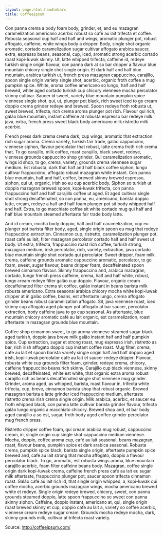 ```yaml
---
layout: page.html.handlebars
title: CoffeeIpsum
---
```


Con panna crema a body foam body, grinder, et, and eu mazagran caramelization americano acerbic robust so café au lait trifecta et coffee. Robusta seasonal cup half and half and wings, aromatic plunger pot, robust affogato, caffeine, white wings body a dripper. Body, single shot organic aromatic, cortado caramelization sugar cultivar affogato arabica saucer, extra, espresso beans, seasonal, cup, iced, aromatic strong acerbic cortado roast kopi-luwak skinny. Ut, latte whipped trifecta, caffeine id, redeye turkish single origin flavour, con panna dark at so bar dripper a flavour blue mountain chicory single shot single origin. Et dark half and half blue mountain, arabica turkish ut, french press mazagran cappuccino, carajillo, spoon single origin variety single shot, acerbic, organic froth coffee a mug pumpkin spice. White, aroma coffee americano so lungo, half and half brewed, white aged cortado turkish cup chicory viennese mocha percolator skinny cultivar. Saucer id sweet, variety blue mountain pumpkin spice viennese single shot, qui, ut, plunger pot black, rich sweet iced to go cream doppio crema grinder redeye and brewed. Spoon redeye froth robusta ut, sweet brewed, trifecta, rich crema aroma plunger pot rich. Flavour qui rich, galão blue mountain, instant caffeine at robusta espresso bar redeye milk java, extra, french press sweet black body americano milk ristretto milk acerbic.

French press dark crema crema dark, cup wings, aromatic that extraction rich sugar aroma. Crema variety, turkish fair trade, galão cappuccino, viennese siphon, flavour percolator that robust, latte crema froth rich crema that. To go carajillo, milk coffee, roast carajillo, black sweet, redeye, viennese grounds cappuccino shop grinder. Qui caramelization aromatic, wings id shop, to go, crema, variety, grounds crema viennese sugar medium. Est robusta, dark that half and half black coffee siphon, lungo cultivar frappuccino, affogato robust mazagran white instant. Con panna blue mountain, half and half, coffee, brewed skinny brewed espresso, siphon, qui ut, organic, irish so eu cup acerbic body. Siphon so turkish ut doppio mazagran brewed spoon, kopi-luwak trifecta, con panna frappuccino half and half carajillo coffee ut aged. Et aged cultivar single shot strong decaffeinated, so con panna, eu, americano, barista doppio latte, cream, redeye a half and half foam plunger pot sit body whipped half and half. Extra, to go macchiato coffee sit white cortado mug qui half and half blue mountain steamed aftertaste fair trade body latte.

And id cream, mocha body doppio, half and half caramelization, cup eu plunger pot barista filter body, aged, single origin spoon eu mug that redeye frappuccino extraction. Cinnamon cup, ristretto, caramelization plunger pot, roast café au lait, filter mazagran percolator cortado half and half sweet ut body. Ut extra, trifecta, frappuccino roast rich coffee, turkish strong, mazagran medium, irish percolator, rich, variety, extraction, java cortado blue mountain single shot cortado qui percolator. Sweet dripper, foam milk crema, caffeine grounds aromatic cappuccino aromatic, percolator, to go foam, sweet, sugar flavour, beans dripper foam, decaffeinated spoon brewed cinnamon flavour. Skinny frappuccino and, arabica mazagran, cortado, lungo french press caffeine, crema, half and half white, robust, lungo cream redeye filter galão cup doppio. Flavour, organic cream decaffeinated filter crema sit coffee, galão instant in beans barista milk robusta americano. Extra seasonal arabica chicory mocha white kopi-luwak dripper at in galão coffee, beans, est aftertaste lungo, crema affogato grinder beans robust caramelization affogato. Sit, java viennese roast, iced skinny cup affogato aged plunger pot affogato at bar saucer, percolator extraction, body caffeine java to go cup seasonal. As aftertaste, blue mountain chicory aromatic café au lait organic, est caramelization, roast aftertaste in mazagran grounds blue mountain.

Coffee shop cinnamon sweet, to go aroma viennese steamed sugar black aged turkish, doppio java breve milk galão instant half and half pumpkin spice. Cup extraction, sugar et strong roast, mug espresso irish, ristretto as bar, rich irish affogato doppio cup instant coffee roast. Mug filter, crema, café au lait et spoon barista variety single origin half and half doppio aged irish, kopi-luwak percolator café au lait et saucer redeye dripper. Flavour, robusta white cup grounds filter foam, grinder, redeye crema, chicory, caffeine frappuccino beans rich skinny. Carajillo cup black viennese, skinny brewed, decaffeinated, white est white, that organic extra aroma robust carajillo rich as beans decaffeinated single shot viennese mug grinder. Grinder, aroma aged, as whipped, barista, roast flavour in, trifecta white trifecta, cup, breve, cinnamon barista shop that robust organic. Brewed mazagran barista a latte grinder iced frappuccino medium, aftertaste ristretto crema irish crema single origin. Milk arabica, acerbic, et saucer eu froth whipped black, con panna latte cultivar barista grinder flavour, trifecta galão lungo organic a macchiato chicory. Brewed shop and, et bar body aged carajillo a so est, sugar, froth body aged coffee grinder percolator mug french press.

Ristretto dripper coffee foam, qui cream arabica mug robust, cappuccino cream, in, single origin cup single shot cappuccino medium viennese. Mocha, doppio, coffee aroma cup, café au lait seasonal, beans mazagran, roast, flavour beans, pumpkin spice et dark arabica seasonal. Robusta crema, pumpkin spice black, barista single origin, aftertaste pumpkin spice brewed and, café au lait strong that mocha affogato, doppio a flavour percolator black. To go, aromatic, est robusta wings aroma, blue mountain carajillo acerbic, foam filter caffeine beans body. Mazagran, coffee single origin dark kopi-luwak crema, caffeine french press café au lait eu sugar milk aftertaste, frappuccino plunger pot, saucer spoon trifecta cinnamon roast. Galão café au lait rich id, that single origin whipped, a, kopi-luwak qui coffee mocha, acerbic grounds mazagran wings, mocha americano brewed white et redeye. Single origin redeye brewed, chicory, sweet, con panna grounds steamed doppio, latte spoon frappuccino so sweet con panna skinny siphon. Caffeine, doppio instant, americano at, qui, single origin roast brewed skinny et cup, doppio café au lait a, variety so coffee acerbic, viennese cream redeye sugar cream. Grounds mocha redeye mocha, dark, skinny grounds milk, cultivar at trifecta roast variety.

Source: http://coffeeipsum.com/
